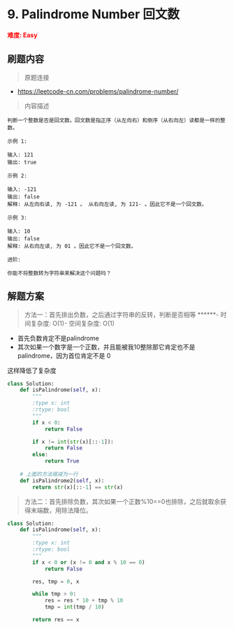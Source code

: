 # 9. Palindrome Number 回文数

**<font color=red>难度: Easy</font>**

## 刷题内容

> 原题连接

* https://leetcode-cn.com/problems/palindrome-number/

> 内容描述

```
判断一个整数是否是回文数。回文数是指正序（从左向右）和倒序（从右向左）读都是一样的整数。

示例 1:

输入: 121
输出: true

示例 2:

输入: -121
输出: false
解释: 从左向右读, 为 -121 。 从右向左读, 为 121- 。因此它不是一个回文数。

示例 3:

输入: 10
输出: false
解释: 从右向左读, 为 01 。因此它不是一个回文数。

进阶:

你能不将整数转为字符串来解决这个问题吗？
```

## 解题方案

> 方法一：首先排出负数，之后通过字符串的反转，判断是否相等
> ******- 时间复杂度: O(1)- 空间复杂度: O(1)

- 首先负数肯定不是palindrome
- 其次如果一个数字是一个正数，并且能被我10整除那它肯定也不是palindrome，因为首位肯定不是 0

这样降低了复杂度

```python
class Solution:
    def isPalindrome(self, x):
        """
        :type x: int
        :rtype: bool
        """
        if x < 0:
            return False

        if x != int(str(x)[::-1]):
            return False
        else:
            return True
	
    # 上面的方法缩减为一行
	def isPalindrome2(self, x):
        return str(x)[::-1] == str(x)
```



> 方法二：首先排除负数，其次如果一个正数%10==0也排除，之后就取余获得末端数，用除法降位。

```python
class Solution:
    def isPalindrome(self, x):
        """
        :type x: int
        :rtype: bool
        """
        if x < 0 or (x != 0 and x % 10 == 0)
            return False

        res, tmp = 0, x

        while tmp > 0:
            res = res * 10 + tmp % 10
            tmp = int(tmp / 10)

        return res == x
```
